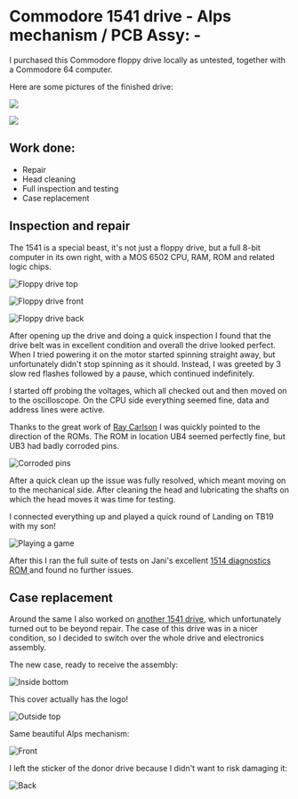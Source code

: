 # Commodore 1541 drive - Alps mechanism / PCB Assy: -

I purchased this Commodore floppy drive locally as untested, together with a Commodore 64 computer.

Here are some pictures of the finished drive:

![](img_001.jpg)

![](img_002.jpg)

## Work done: 

+ Repair
+ Head cleaning
+ Full inspection and testing
+ Case replacement

## Inspection and repair

The 1541 is a special beast, it's not just a floppy drive, but a full 8-bit computer in its own right, with a MOS 6502 CPU, RAM, ROM and related logic chips.

![Floppy drive top](img_019.jpg)

![Floppy drive front](img_020.jpg)

![Floppy drive back](img_021.jpg)

After opening up the drive and doing a quick inspection I found that the drive belt was in excellent condition and overall the drive looked perfect. When I tried powering it on the motor started spinning straight away, but unfortunately didn't stop spinning as it should. Instead, I was greeted by 3 slow red flashes followed by a pause, which continued indefinitely. 

I started off probing the voltages, which all checked out and then moved on to the oscilloscope. On the CPU side everything seemed fine, data and address lines were active. 

Thanks to the great work of [Ray Carlson](http://personalpages.tds.net/~rcarlsen/cbm/1541/1541chip.txt) I was quickly pointed to the direction of the ROMs. The ROM in location UB4 seemed perfectly fine, but UB3 had badly corroded pins. 

![Corroded pins](img_022.jpg)

After a quick clean up the issue was fully resolved, which meant moving on to the mechanical side. After cleaning the head and lubricating the shafts on which the head moves it was time for testing. 

I connected everything up and played a quick round of Landing on TB19 with my son!

![Playing a game](img_023.jpg)

After this I ran the full suite of tests on Jani's excellent [1514 diagnostics ROM ](http://blog.worldofjani.com/?p=2180) and found no further issues.

## Case replacement

Around the same I also worked on [another 1541 drive](../2021-02-23_Commodore_1541/), which unfortunately turned out to be beyond repair. The case of this drive was in a nicer condition, so I decided to switch over the whole drive and electronics assembly.

The new case, ready to receive the assembly:

![Inside bottom](img_003.jpg)

This cover actually has the logo!

![Outside top](img_004.jpg)

Same beautiful Alps mechanism:

![Front](img_005.jpg)

I left the sticker of the donor drive because I didn't want to risk damaging it:

![Back](img_006.jpg)
